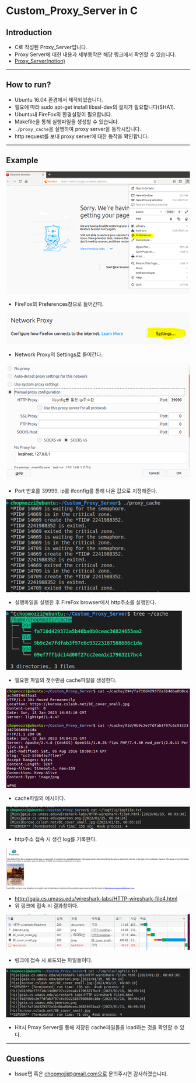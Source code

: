# Custom_Proxy_Server in C
## Introduction
- C로 작성된 Proxy_Server입니다.
- Proxy Server에 대한 내용과 세부동작은 해당 링크에서 확인할 수 있습니다.
- [Proxy_Server(notion)](https://abalone-fahrenheit-80e.notion.site/Custom_Proxy_Server-in-C-7087d48c6039476ca45dbcde600f48e2)
---
## How to run?
- Ubuntu 16.04 환경에서 제작되었습니다.
- 필요에 따라 sudo apt-get install libssl-dev의 설치가 필요합니다(SHA1).
- Ubuntu내 FireFox의 환경설정이 필요합니다.
- Makefile을 통해 실행파일을 생성할 수 있습니다.
- `./proxy_cache`을 실행하여 proxy server을 동작시킵니다.
- http request를 보내 proxy server에 대한 동작을 확인합니다.
---
## Example
![FireFox Setting 예시1](/image/10.PNG)
- FireFox의 Preferences창으로 들어간다.

![FireFox Setting 예시2](/image/11.PNG)
- Network Proxy의 Settings로 들어간다.

![FireFox Setting 예시3](/image/12.PNG)
- Port 번호를 39999, ip를 ifconfig를 통해 나온 값으로 지정해준다.

![실행 예시](/image/1.PNG)
- 실행파일을 실행한 후 FireFox browser에서 http주소를 실행한다.

![cache파일 예시](/image/2.PNG)
- 필요한 파일의 갯수만큼 cache파일을 생성한다.

![cache파일 내부](/image/9.PNG)
- cache파일의 예시이다.

![log파일 예시](/image/3.PNG)
- http주소 접속 시 생긴 log를 기록한다.

![결과물 예시](/image/4.PNG)
- http://gaia.cs.umass.edu/wireshark-labs/HTTP-wireshark-file4.html
- 위 링크에 접속 시 결과창이다.

![hostname접근 시 load되는 파일들](/image/5.PNG)
- 링크에 접속 시 로드되는 파일들이다.

![결과물 예시(Hit포함)](/image/6.PNG)
- Hit시 Proxy Server를 통해 저장된 cache파일들을 load하는 것을 확인할 수 있다.

---
## Questions
- Issue탭 혹은 chopmojji@gmail.com으로 문의주시면 감사하겠습니다.
